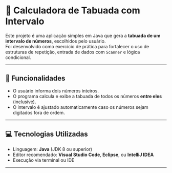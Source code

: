 # 🧮 Calculadora de Tabuada com Intervalo

Este projeto é uma aplicação simples em Java que gera a **tabuada de um intervalo de números**, escolhidos pelo usuário.  
Foi desenvolvido como exercício de prática para fortalecer o uso de estruturas de repetição, entrada de dados com `Scanner` e lógica condicional.

---

## 📌 Funcionalidades

- O usuário informa dois números inteiros.
- O programa calcula e exibe a tabuada de todos os números **entre eles** (inclusive).
- O intervalo é ajustado automaticamente caso os números sejam digitados fora de ordem.

---

## 💻 Tecnologias Utilizadas

- Linguagem: **Java** (JDK 8 ou superior)
- Editor recomendado: **Visual Studio Code**, **Eclipse**, ou **IntelliJ IDEA**
- Execução via terminal ou IDE

---

